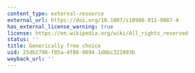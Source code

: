```yaml
---
content_type: external-resource
external_url: https://doi.org/10.1007/s10988-011-9087-4
has_external_license_warning: true
license: https://en.wikipedia.org/wiki/All_rights_reserved
status: ''
title: Generically free choice
uid: 25db2796-f85a-4f86-9694-1d0bc322893b
wayback_url: ''
---
```

